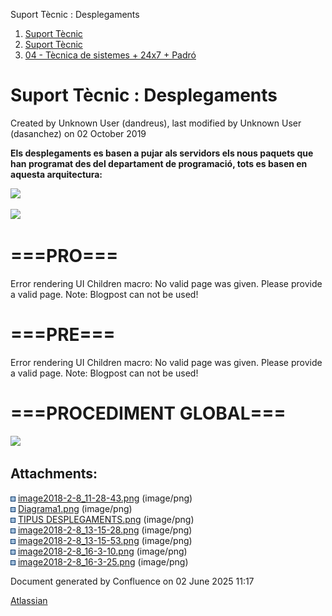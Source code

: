 Suport Tècnic : Desplegaments  

1.  [Suport Tècnic](index.html)
2.  [Suport Tècnic](13893782.html)
3.  [04 - Tècnica de sistemes + 24x7 + Padró](26313202.html)

Suport Tècnic : Desplegaments
=============================

Created by Unknown User (dandreus), last modified by Unknown User (dasanchez) on 02 October 2019

  

**Els desplegaments es basen a pujar als servidors els nous paquets que han programat des del departament de programació, tots es basen en aquesta arquitectura:**

![](attachments/26313538/26317506.png)

![](attachments/26313538/26317669.png)

  

  

  

**\===PRO===**
==============

Error rendering UI Children macro: No valid page was given. Please provide a valid page. Note: Blogpost can not be used!

  

  

  

**\===PRE===**
==============

Error rendering UI Children macro: No valid page was given. Please provide a valid page. Note: Blogpost can not be used!

  

  

\===PROCEDIMENT GLOBAL===
=========================

![](attachments/26313538/26317363.png)

  

  

  

Attachments:
------------

![](images/icons/bullet_blue.gif) [image2018-2-8\_11-28-43.png](attachments/26313538/26316913.png) (image/png)  
![](images/icons/bullet_blue.gif) [Diagrama1.png](attachments/26313538/26317363.png) (image/png)  
![](images/icons/bullet_blue.gif) [TIPUS DESPLEGAMENTS.png](attachments/26313538/26317514.png) (image/png)  
![](images/icons/bullet_blue.gif) [image2018-2-8\_13-15-28.png](attachments/26313538/26317523.png) (image/png)  
![](images/icons/bullet_blue.gif) [image2018-2-8\_13-15-53.png](attachments/26313538/26317506.png) (image/png)  
![](images/icons/bullet_blue.gif) [image2018-2-8\_16-3-10.png](attachments/26313538/26317670.png) (image/png)  
![](images/icons/bullet_blue.gif) [image2018-2-8\_16-3-25.png](attachments/26313538/26317669.png) (image/png)  

Document generated by Confluence on 02 June 2025 11:17

[Atlassian](http://www.atlassian.com/)